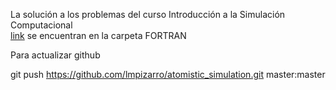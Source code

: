 La solución a los problemas del curso Introducción a la Simulación Computacional  
[link](http://www.tandar.cnea.gov.ar/~pastorin/cursos/intro_sims/) se encuentran en
la carpeta FORTRAN



Para actualizar github

git push https://github.com/lmpizarro/atomistic_simulation.git master:master
